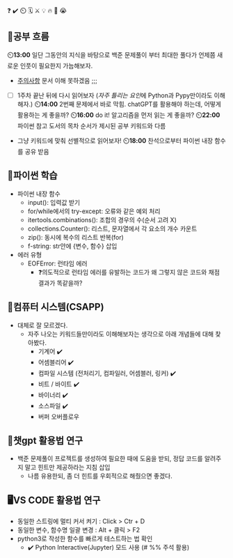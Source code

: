 ❓ ✔️ ⏲️ 🗓️ ⚔️ 💡 🔥 🎵 😭

## 🧠공부 흐름
⏲️**13:00** 일단 그동안의 지식을 바탕으로 백준 문제풀이 부터 최대한 풀다가 언제쯤 새로운 인풋이 필요한지 가늠해보자.
- [주의사항](https://jungle-compass.krafton.com/mod/page/view.php?id=6148) 문서 이해 못하겠음 ;;;
- [ ] 1주차 끝난 뒤에 다시 읽어보자 (*자주 틀리는 요인*에 Python과 Pypy만이라도 이해해자.)
⏲️**14:00** 2번째 문제에서 바로 막힘. chatGPT를 활용해야 하는데, 어떻게 활용하는 게 좋을까?
⏲️**16:00** do it! 알고리즘을 먼저 읽는 게 좋을까?
⏲️**22:00** 파이썬 참고 도서의 목차 순서가 제시된 공부 키워드와 다름
- 그냥 키워드에 맞춰 선별적으로 읽어보자!
⏲️**18:00** 찬석으로부터 파이썬 내장 함수를 공유 받음

## 🐍파이썬 학습
- 파이썬 내장 함수
    - input(): 입력값 받기
    - for/while에서의 try-except: 오류와 같은 예외 처리    
    - itertools.combinations(): 조합의 경우의 수(순서 고려 X)
    - collections.Counter(): 리스트, 문자열에서 각 요소의 개수 카운트
    - zip(): 동시에 복수의 리스트 반복(for)  
    - f-string: str안에 {변수, 함수} 삽입
- 에러 유형
    - EOFError: 런타임 에러
        - ❓의도적으로 런타임 에러를 유발하는 코드가 왜 그렇지 않은 코드와 채점 결과가 똑같을까?

## 📓컴퓨터 시스템(CSAPP)
- 대체로 잘 모르겠다.
    - 자주 나오는 키워드들만이라도 이해해보자는 생각으로 아래 개념들에 대해 찾아봤다.
        - 기계어 ✔️
        - 어셈블리어 ✔️
        - 컴파일 시스템 (전처리기, 컴파일러, 어셈블러, 링커) ✔️
        - 비트 / 바이트 ✔️        
        - 바이너리 ✔️        
        - 소스파일 ✔️
        - 버퍼 오버플로우 

## 💬챗gpt 활용법 연구
- 백준 문제풀이 프로젝트를 생성하여 필요한 때에 도움을 받되, 정답 코드를 알려주지 말고 힌트만 제공하라는 지침 삽입
    - 나름 유용한되, 좀 더 힌트를 우회적으로 해줬으면 좋겠다.

## 🖥️VS CODE 활용법 연구
- 동일한 스트링에 멀티 커서 켜기 : Click > Ctr + D
- 동일한 변수, 함수명 일괄 변경 : Alt + 클릭 > F2
- python3로 작성한 함수를 빠르게 테스트하는 법 확인
    - ✔️ Python Interactive(Jupyter) 모드 사용 (# %% 주석 활용)











